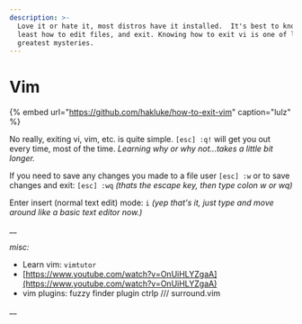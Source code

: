 ```yaml
---
description: >-
  Love it or hate it, most distros have it installed.  It's best to know at
  least how to edit files, and exit. Knowing how to exit vi is one of life's
  greatest mysteries.
---
```


# Vim



{% embed url="https://github.com/hakluke/how-to-exit-vim" caption="lulz" %}

No really, exiting vi, vim, etc. is quite simple. `[esc] :q!` will get you out every time, most of the time. _Learning why or why not...takes a little bit longer._ 

If you need to save any changes you made to a file user `[esc] :w` or to save changes and exit: `[esc] :wq` _\(thats the escape key, then type colon w or wq\)_

Enter insert \(normal text edit\) mode: `i` _\(yep that's it, just type and move around like a basic text editor now.\)_

\_\_

_misc:_

* Learn vim: `vimtutor`
* [https://www.youtube.com/watch?v=OnUiHLYZgaA](https://www.youtube.com/watch?v=OnUiHLYZgaA)
* vim plugins: fuzzy finder plugin ctrlp /// surround.vim

\_\_

